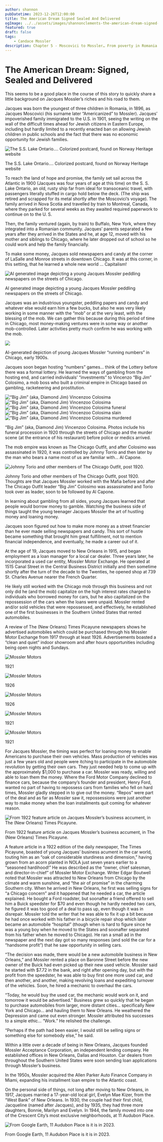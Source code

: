 ```yaml
---
author: shannon
pubDatetime: 2023-12-26T12:00:00
title: The American Dream Signed Sealed And Delivered
ogImage: ../../assets/images/shannonclements-the-american-dream-signed-sealed-and-delivered.jpg
featured: true
draft: false
tags:
    - Candace Mossler
description: Chapter 5 - Moscovici to Mossler… From poverty in Romania to riches in The Big Easy
---
```


# The American Dream: Signed, Sealed and Delivered
This seems to be a good place in the course of this story to quickly share a little background on Jacques Mossler’s riches and his road to them. 

Jacques was born the youngest of three children in Romania, in 1896, as Jacques Moscovici (his surname later “Americanized” to Mossler). Jacques’ impoverished family immigrated to the U.S. in 1901, seeing the writing on the wall of the difficult times ahead for Jewish citizens in Eastern Europe, including but hardly limited to a recently enacted ban on allowing Jewish children in public schools and the fact that there was no economic opportunity for Jewish families. 

![The S.S. Lake Ontario…. Colorized postcard, found on Norway Heritage website](@assets/images/SSLakeOntario.jpg)<figcaption>The S.S. Lake Ontario…. Colorized postcard, found on Norway Heritage website</figcaption>

To reach the land of hope and promise, the family set sail across the Atlantic in 1900 (Jacques was four years of age at this time) on the S. S. Lake Ontario, an old, rusty ship far from ideal for transoceanic travel, with passengers literally stuffed in cargo hold below the deck. (The ship was retired and scrapped for its metal shortly after the Moscovici’s voyage). The family arrived in Nova Scotia and travelled by train to Montreal, Canada, where they parked for several weeks as they awaited required paperwork to continue on to the U. S. 

Then, the family ventured (again, by train) to Buffalo, New York, where they integrated into a Romanian community. Jacques’ parents separated a few years after they arrived in the States and he, at age 12, moved with his mother and siblings to Chicago, where he later dropped out of school so he could work and help the family financially. 

To make some money, Jacques sold newspapers and candy at the corner of LaSalle and Monroe streets in downtown Chicago. It was at this corner, in this setting, that he learned a whole new world … Capitalism! 

![AI generated image depicting a young Jacques Mossler peddling newspapers on the streets of Chicago.](@assets/images/Jacques-Mossler-newspaper.jpg)<figcaption>AI generated image depicting a young Jacques Mossler peddling newspapers on the streets of Chicago.</figcaption>

Jacques was an industrious youngster, peddling papers and candy and whatever else would earn him a few bucks, but also he was very likely working in some manner with the “mob” or at the very least, with the blessing of the mob. We can gather this because during this period of time in Chicago, most money-making ventures were in some way or another mob-controlled. Later activities pretty much confirm he was working with the mob.

![](@assets/images/Jacques-Mossler-numbers.jpg)<figcaption>AI-generated depiction of young Jacques Mossler “running numbers” in Chicago, early 1900s.</figcaption>

Jacques soon began hosting “numbers” games… think of the Lottery before there was a formal lottery. He learned the ways of gambling from the hosting end, and carried individuals’ “investments” to Vincenzo “Big Jim” Colosimo, a mob boss who built a criminal empire in Chicago based on gambling, racketeering and prostitution. 

![“Big Jim” (aka, Diamond Jim) Vincenzoo Colosima](@assets/images/Big-Jim-Diamond-Jim-Cane.jpg) ![“Big Jim” (aka, Diamond Jim) Vincenzoo Colosima](@assets/images/big-jim-diamond-jim.jpg) 
![“Big Jim” (aka, Diamond Jim) Vincenzoo Colosima funeral](@assets/images/big-jim-funeral.jpg)
![“Big Jim” (aka, Diamond Jim) Vincenzoo Colosima slain](@assets/images/big-jim-slain.jpg)
![“Big Jim” (aka, Diamond Jim) Vincenzoo Colosima murdered](@assets/images/big-jim-murder-article.jpg)
<figcaption>“Big Jim” (aka, Diamond Jim) Vincenzoo Colosima. Photos include his funeral procession in 1920 through the streets of Chicago and the murder scene (at the entrance of his restaurant) before police or medics arrived.</figcaption>

The mob empire was known as The Chicago Outfit, and after Colosimo was assassinated in 1920, it was controlled by Johnny Torrio and then later by the man who bears a name most of us are familiar with… Al Capone.

![Johnny Torio and other members of The Chicago Outfit, post 1920.](@assets/images/Johnny-Torio-Chcago-Outfit.jpg)
<figcaption>Johnny Torio and other members of The Chicago Outfit, post 1920. Thoughts are that Jacques Mossler worked with the Mafia before and after The Chicago Outfit leader “Big Jim” Colosimo was assassinated and Torio took over as leader, soon to be followed by Al Capone.</figcaption>

In learning about gambling from all sides, young Jacques learned that people would borrow money to gamble. Watching the business side of things taught the young teenager Jacques Mossler the art of hustling money and loaning money. 

Jacques soon figured out how to make more money as a street financier than he ever made selling newspapers and candy. This sort of hustle became something that brought him great fulfillment, not to mention financial independence, and eventually, he made a career out of it. 

At the age of 19, Jacques moved to New Orleans in 1915, and began employment as a loan manager for a local car dealer. Three years later, he incorporated a used car entity, Mossler Motor Exchange. He operated at 1515 Canal Street in the Central Business District initially and then sometime shortly after the turn of the decade to the Twenties, he opened shop at 739 St. Charles Avenue nearer the French Quarter. 

He likely still worked with the Chicago mob through this business and not only did he (and the mob) capitalize on the high interest rates charged to individuals who borrowed money for cars, but he also capitalized on the repossession of the cars when the loans were unpaid. Mossler rented and/or sold vehicles that were repossessed, and effectively, he established one of the first businesses in the Southern United States that rented automobiles. 

A review of The (New Orleans) Times Picayune newspapers shows he advertised automobiles which could be purchased through his Mossler Motor Exchange from 1917 through at least 1926. Advertisements boasted a “clean and quiet” indoor showroom and after hours opportunities including being open nights and Sundays.

![Mossler Motors](@assets/images/mossler-motors-1.jpg)<figcaption>1921</figcaption>

![Mossler Motors](@assets/images/mossler-motors-2.jpg)<figcaption>1926</figcaption>

![Mossler Motors](@assets/images/mossler-motors-3.jpg)<figcaption>1926</figcaption>

![Mossler Motors](@assets/images/mossler-motors-4.jpg)<figcaption>1921</figcaption>

![Mossler Motors](@assets/images/mossler-motors-5.jpg)<figcaption>1921</figcaption>

For Jacques Mossler, the timing was perfect for loaning money to enable Americans to purchase their own vehicles. Mass production of vehicles was just a few years old and people were itching to participate in the automobile revolution by getting their own cars. They just needed help to come up with the approximately $1,000 to purchase a car. Mossler was ready, willing and able to loan them the money. Where the Ford Motor Company declined to finance cars, because the company’s founder and president, Henry Ford, wanted no part of having to repossess cars from families who fell on hard times, Mossler gladly stepped in to give out the money. “Repos” were part of the deal and as far as Mossler saw it, repossessions were just another way to make money when the loan installments quit coming for whatever reason.

![From 1922 feature article on Jacques Mossler’s business accument, in The (New Orleans) Times Picayune.](@assets/images/JacquesMossler1922.jpg)<figcaption>From 1922 feature article on Jacques Mossler’s business accument, in The (New Orleans) Times Picayune.</figcaption>

A feature article in a 1922 edition of the daily newspaper, The Times Picayune, boasted of young Jacques’ business acument in the car world, touting him as an “oak of considerable sturdiness and dimension,” having grown from an acorn planted in NOLA just seven years earlier to a “seasoned hardihood!” He was described as the “owner, chief salesman, and director-in-chief” of Mossler Motor Exchange. Writer Edgar Boutwell noted that Mossler was attracted to New Orleans from Chicago by the climate and warm sunshine, and “the air of promise” in the charming Southern city. When he arrived in New Orleans, he first was selling signs for “a Chicago concern” and it happened that he needed a car, the article explained. He bought a Ford roadster, but soonafter a friend offered to sell him a Buick speedster for $70 and even though he hardly needed two cars, he figured it was too good of a deal to pass up, even though it was in disrepair. Mossler told the writer that he was able to fix it up a bit because he had once worked with his father in a bicycle repair shop which later became an automobile “hospital” (though when is hard to figure since he was a young boy when he moved to the States and soonafter separated from his father when he moved to Chicago). He ran a small ad in the newspaper and the next day got so many responses (and sold the car for a “handsome profit”) that he saw opportunity in selling cars. 

“The decision was made, there would be a new automobile business in New Orleans,” and Mossler rented a place on Baronne Street before the new owner of the Buick had even picked up their new used vehicle. Mossler said he started with $7.72 in the bank, and right after opening day, but with the profit from the speedster, he was able to buy first one more used car, and then another, and another, making revolving loans and expediting turnover of the vehicles. Soon, he hired a mechanic to overhaul the cars.

“Today, he would buy the used car, the mechanic would work on it, and tomorrow it would be advertised.” Business grew so quickly that he began to purchase automobiles from larger, more distant cities… specifically New York and Chicago… and hauling them to New Orleans. He weathered the Depression and came out even stronger. Mossler attributed his successes to a simple ethic… “Work.” He relished the challenge.

“Perhaps if the path had been easier, I would still be selling signs or something else for somebody else,” he said.

Within a little over a decade of being in New Orleans, Jacques founded Mossler Acceptance Corporation, an independent lending company. He established offices in New Orleans, Dallas and Houston. Car dealers from throughout the Southern United States were soon sending loan applications through Mossler’s business. 

In the 1950s, Mossler acquired the Allen Parker Auto Finance Company in Miami, expanding his installment loan empire to the Atlantic coast.

On the personal side of things, not long after moving to New Orleans, in 1917, Jacques married a 17-year-old local girl, Evelyn Mae Kizer, from the “West Bank” of New Orleans. In 1930, the couple had their first child, Jacqueline (named after Jacques), and by 1935, they had three more daughters, Bonnie, Marilyn and Evelyn. In 1944, the family moved into one of the Crescent City’s most exclusive neighborhoods, at 11 Audubon Place.

![From Google Earth, 11 Audubon Place is it is in 2023.](@assets/images/11AudubonPlace.jpg)<figcaption>From Google Earth, 11 Audubon Place is it is in 2023.</figcaption>